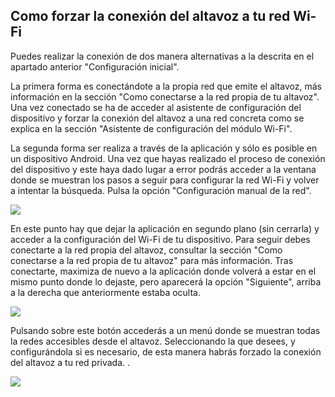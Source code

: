 ## Como forzar la conexión del altavoz a tu red Wi-Fi

Puedes realizar la conexión de dos manera alternativas a la descrita en el apartado anterior "Configuración inicial".

La primera forma es conectándote a la propia red que emite el altavoz, más información en la sección "Como conectarse a la red propia de tu altavoz". Una vez conectado se ha de acceder al asistente de configuración del dispositivo y forzar la conexión del altavoz a una red concreta como se explica en la sección "Asistente de configuración del módulo Wi-Fi".

La segunda forma ser realiza a través de la aplicación y sólo es posible en un dispositivo Android. Una vez que hayas realizado el proceso de conexión del dispositivo y este haya dado lugar a error podrás acceder a la ventana donde se muestran los pasos a seguir para configurar la red Wi-Fi y volver a intentar la búsqueda. Pulsa la opción "Configuración manual de la red".

![](http://static.energysistem.com/images/manuals/42677/56ebd56037e20.jpg)

En este punto hay que dejar la aplicación en segundo plano (sin cerrarla) y acceder a la configuración del Wi-Fi de tu dispositivo. Para seguir debes conectarte a la red propia del altavoz, consultar la sección "Como conectarse a la red propia de tu altavoz" para más información. Tras conectarte, maximiza de nuevo a la aplicación donde volverá a estar en el mismo punto donde lo dejaste, pero aparecerá la opción "Siguiente", arriba a la derecha que anteriormente estaba oculta. 

![](http://static.energysistem.com/images/manuals/42677/56ebd49756331.jpg)

Pulsando sobre este botón accederás a un menú donde se muestran todas la redes accesibles desde el altavoz. Seleccionando la que desees, y configurándola si es necesario, de esta manera habrás forzado la conexión del altavoz a tu red privada. .

![](http://static.energysistem.com/images/manuals/42677/56ebd49336cac.jpg)
